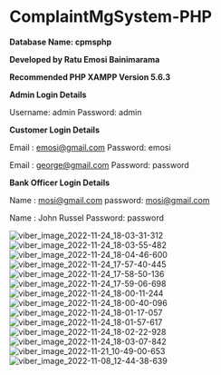 # ComplaintMgSystem-PHP
**Database Name: cpmsphp**

**Developed by Ratu Emosi Bainimarama**

**Recommended PHP XAMPP Version 5.6.3**


**Admin Login Details**

Username: admin
Password: admin

**Customer Login Details**

Email   : emosi@gmail.com
Password: emosi

Email   : george@gmail.com
Password: password

**Bank Officer Login Details**

Name    : mosi@gmail.com
password: mosi@gmail.com

Name    : John Russel
Password: password

![viber_image_2022-11-24_18-03-31-312](https://user-images.githubusercontent.com/87217053/204062732-e17de665-b403-4189-94fd-6725e06a5e54.jpg)
![viber_image_2022-11-24_18-03-55-482](https://user-images.githubusercontent.com/87217053/204062733-d168fe81-28a1-4163-a449-69ecfb7667da.jpg)
![viber_image_2022-11-24_18-04-46-600](https://user-images.githubusercontent.com/87217053/204062735-3551a981-6db2-4764-bc37-658a65959b82.jpg)
![viber_image_2022-11-24_17-57-40-445](https://user-images.githubusercontent.com/87217053/204062738-60071ea2-b09a-43e4-bcd9-4d59825c1959.jpg)
![viber_image_2022-11-24_17-58-50-136](https://user-images.githubusercontent.com/87217053/204062739-c0f515ba-6b0b-429a-9fee-593d33b042e9.jpg)
![viber_image_2022-11-24_17-59-06-698](https://user-images.githubusercontent.com/87217053/204062740-c84108f1-1a90-47bb-b29e-97cc845f76f9.jpg)
![viber_image_2022-11-24_18-00-11-244](https://user-images.githubusercontent.com/87217053/204062742-7cc6532d-0d1a-495f-a106-92fddc7dec7e.jpg)
![viber_image_2022-11-24_18-00-40-096](https://user-images.githubusercontent.com/87217053/204062744-d8baefe5-ee55-4f9c-868d-09104fb6fc1e.jpg)
![viber_image_2022-11-24_18-01-17-057](https://user-images.githubusercontent.com/87217053/204062747-ff3f8904-bc28-4ec2-82e2-fcac72597fdc.jpg)
![viber_image_2022-11-24_18-01-57-617](https://user-images.githubusercontent.com/87217053/204062748-29f28bb9-a9ae-465d-8430-d502ad8b53bc.jpg)
![viber_image_2022-11-24_18-02-22-928](https://user-images.githubusercontent.com/87217053/204062751-65b18425-7fa3-41d0-bcbf-f985a1447a9f.jpg)
![viber_image_2022-11-24_18-03-07-842](https://user-images.githubusercontent.com/87217053/204062753-efbf79dc-b9db-4741-b50c-5045077081b2.jpg)
![viber_image_2022-11-21_10-49-00-653](https://user-images.githubusercontent.com/87217053/204062833-1e11b6d8-00c9-45d8-a1a6-71cdf20c2b5d.jpg)
![viber_image_2022-11-08_12-44-38-639](https://user-images.githubusercontent.com/87217053/204062836-75225dd2-422a-400a-af79-729ba139e8d9.jpg)
